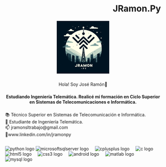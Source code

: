 <h1 align="right">JRamon.Py</h1>

###
<p align = "center">
  <img src="https://github.com/JRamonPY/Portafolios/blob/main/Logo.jpg" width="170" height="170" />

###

<p align="center">Hola! Soy José Ramón🤝</p>

###

<h4 align="center">Estudiando Ingeniería Telemática. Realicé mi formación en Ciclo Superior en Sistemas de Telecomunicaciones e Informática.</h4>

###

<p align="left">📚 Técnico Superior en Sistemas de Telecomunicación e Informática.<br>🌱 Estudiante de Ingeniería Telemática.<br>📫 jramonsltrabajo@gmail.com<br>📄www.linkedin.com/in/jramonpy</p>

###

<h2 align="left"></h2>

###

<div align="left">
  <img src="https://cdn.jsdelivr.net/gh/devicons/devicon/icons/python/python-original.svg" height="40" alt="python logo"  />
  <img src="https://cdn.jsdelivr.net/gh/devicons/devicon/icons/microsoftsqlserver/microsoftsqlserver-plain.svg" height="40" alt="microsoftsqlserver logo"  />
  <img width="12" />
  <img src="https://cdn.jsdelivr.net/gh/devicons/devicon/icons/cplusplus/cplusplus-original.svg" height="40" alt="cplusplus logo"  />
  <img width="12" />
  <img src="https://cdn.jsdelivr.net/gh/devicons/devicon/icons/c/c-original.svg" height="40" alt="c logo"  />
  <img width="12" />
  <img src="https://cdn.jsdelivr.net/gh/devicons/devicon/icons/html5/html5-original.svg" height="40" alt="html5 logo"  />
  <img width="12" />
  <img src="https://cdn.jsdelivr.net/gh/devicons/devicon/icons/css3/css3-original.svg" height="40" alt="css3 logo"  />
  <img width="12" />
  <img src="https://cdn.jsdelivr.net/gh/devicons/devicon/icons/android/android-original.svg" height="40" alt="android logo"  />
  <img width="12" />
  <img src="https://cdn.jsdelivr.net/gh/devicons/devicon/icons/matlab/matlab-original.svg" height="40" alt="matlab logo"  />
  <img src="https://cdn.jsdelivr.net/gh/devicons/devicon/icons/mysql/mysql-original.svg" height="40" alt="mysql logo"  />

</div>



